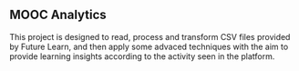 ## MOOC Analytics

This project is designed to read, process and transform CSV files provided by Future Learn, and then apply some advaced techniques with the aim to provide learning insights according to the activity seen in the platform.